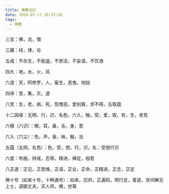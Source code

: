 ```yaml
---
title: 佛教词汇
date: 2016-07-17 16:57:56
tags:
  - 佛教
---
```


三宝：佛，法，僧

三藏：经，律，论

五戒：不杀生，不偷盗，不邪淫，不妄语，不饮酒

四大：地，水，火，风

六道：天，阿修罗，人，畜生，恶鬼，地狱

四谛：苦，集，灭，道

八苦：生，老，病，死，怨憎恶，爱别离，求不得，五取蕴

十二因缘：无明，行，识，名色，六入，触，受，爱，取，有，生，老死

六根（六识）：眼，耳，鼻，舌，身，意

六入（六尘）：色，声，香，味，触，法

五蕴（五阴，名色）：色，受，想，行，识。名：受想行识

六度：布施，持戒，忍辱，精进，禅定，般若

八正道：正见，正思维，正语，正业，正命，正精进，正念，正定

佛十号（如来十号，十种通号）：如来，应供，正遍知，明行足，善逝，世间解无上士，调御丈夫，天人师，佛，世尊

